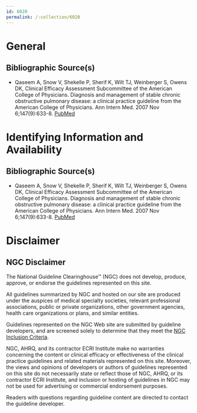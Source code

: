```yaml
---
id: 6020
permalink: /:collection/6020
---
```


# General

## Bibliographic Source(s)

- Qaseem A, Snow V, Shekelle P, Sherif K, Wilt TJ, Weinberger S, Owens DK, Clinical Efficacy Assessment Subcommittee of the American College of Physicians. Diagnosis and management of stable chronic obstructive pulmonary disease: a clinical practice guideline from the American College of Physicians. Ann Intern Med. 2007 Nov 6;147(9):633-8. [ PubMed ](http://www.ncbi.nlm.nih.gov/entrez/query.fcgi?cmd=Retrieve&db=pubmed&dopt=Abstract&list_uids=17975186)

# Identifying Information and Availability

## Bibliographic Source(s)

- Qaseem A, Snow V, Shekelle P, Sherif K, Wilt TJ, Weinberger S, Owens DK, Clinical Efficacy Assessment Subcommittee of the American College of Physicians. Diagnosis and management of stable chronic obstructive pulmonary disease: a clinical practice guideline from the American College of Physicians. Ann Intern Med. 2007 Nov 6;147(9):633-8. [ PubMed ](http://www.ncbi.nlm.nih.gov/entrez/query.fcgi?cmd=Retrieve&db=pubmed&dopt=Abstract&list_uids=17975186)

# Disclaimer

## NGC Disclaimer

The National Guideline Clearinghouse™ (NGC) does not develop, produce, approve, or endorse the guidelines represented on this site.

All guidelines summarized by NGC and hosted on our site are produced under the auspices of medical specialty societies, relevant professional associations, public or private organizations, other government agencies, health care organizations or plans, and similar entities.

Guidelines represented on the NGC Web site are submitted by guideline developers, and are screened solely to determine that they meet the [NGC Inclusion Criteria](/help-and-about/summaries/inclusion-criteria).

NGC, AHRQ, and its contractor ECRI Institute make no warranties concerning the content or clinical efficacy or effectiveness of the clinical practice guidelines and related materials represented on this site. Moreover, the views and opinions of developers or authors of guidelines represented on this site do not necessarily state or reflect those of NGC, AHRQ, or its contractor ECRI Institute, and inclusion or hosting of guidelines in NGC may not be used for advertising or commercial endorsement purposes.

Readers with questions regarding guideline content are directed to contact the guideline developer.

